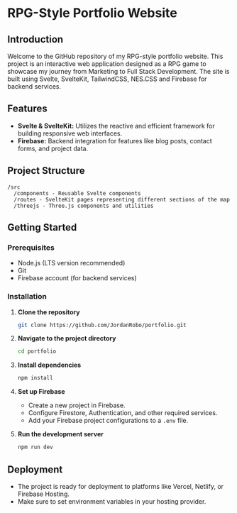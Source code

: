 # RPG-Style Portfolio Website

## Introduction
Welcome to the GitHub repository of my RPG-style portfolio website. This project is an interactive web application designed as a RPG game to showcase my journey from Marketing to Full Stack Development. The site is built using Svelte, SvelteKit, TailwindCSS, NES.CSS and Firebase for backend services.

## Features
- **Svelte & SvelteKit:** Utilizes the reactive and efficient framework for building responsive web interfaces.
- **Firebase:** Backend integration for features like blog posts, contact forms, and project data.

## Project Structure
```
/src
  /components - Reusable Svelte components
  /routes - SvelteKit pages representing different sections of the map
  /threejs - Three.js components and utilities
```

## Getting Started

### Prerequisites
- Node.js (LTS version recommended)
- Git
- Firebase account (for backend services)

### Installation
1. **Clone the repository**
   ```bash
   git clone https://github.com/JordanRobo/portfolio.git
   ```

2. **Navigate to the project directory**
   ```bash
   cd portfolio
   ```

3. **Install dependencies**
   ```bash
   npm install
   ```

4. **Set up Firebase**
   - Create a new project in Firebase.
   - Configure Firestore, Authentication, and other required services.
   - Add your Firebase project configurations to a `.env` file.

5. **Run the development server**
   ```bash
   npm run dev
   ```

## Deployment
- The project is ready for deployment to platforms like Vercel, Netlify, or Firebase Hosting.
- Make sure to set environment variables in your hosting provider.